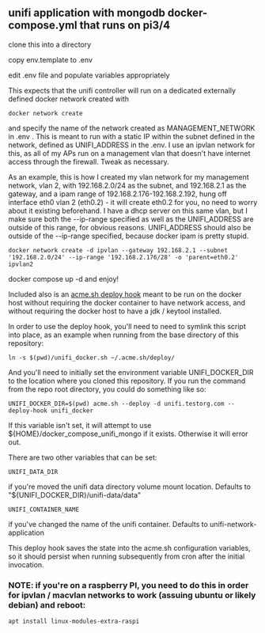 ## unifi application with mongodb docker-compose.yml that runs on pi3/4

clone this into a directory

copy env.template to .env

edit .env file and populate variables appropriately

This expects that the unifi controller will run on a dedicated externally defined docker network created with

    docker network create

and specify the name of the network created as MANAGEMENT_NETWORK in .env .  This is meant to run with a static IP within the subnet defined in the network, defined as UNIFI_ADDRESS in the .env.  I use an ipvlan network for this, as all of my APs run on a management vlan that doesn't have internet access through the firewall.  Tweak as necessary.


As an example, this is how I created my vlan network for my management network, vlan 2, with 192.168.2.0/24 as the subnet, and 192.168.2.1 as the gateway, and a ipam range of 192.168.2.176-192.168.2.192, hung off interface eth0 vlan 2 (eth0.2) - it will create eth0.2 for you, no need to worry about it existing beforehand.  I have a dhcp server on this same vlan, but I make sure both the --ip-range specified as well as the UNIFI_ADDRESS are outside of this range, for obvious reasons.  UNIFI_ADDRESS should also be outside of the --ip-range specified, because docker ipam is pretty stupid.

    docker network create -d ipvlan --gateway 192.168.2.1 --subnet '192.168.2.0/24' --ip-range '192.168.2.176/28' -o 'parent=eth0.2' ipvlan2


docker compose up -d and enjoy!


Included also is an [acme.sh deploy hook](unifi_docker.sh) meant to be run on the docker host without requiring the docker container to have network access, and without requiring the docker host to have a jdk / keytool installed.

In order to use the deploy hook, you'll need to need to symlink this script into place, as an example when running from the base directory of this repository:

    ln -s $(pwd)/unifi_docker.sh ~/.acme.sh/deploy/

And you'll need to initially set the environment variable UNIFI_DOCKER_DIR to the location where you cloned this repository.  If you run the command from the repo root directory, you could do something like so:

    UNIFI_DOCKER_DIR=$(pwd) acme.sh --deploy -d unifi.testorg.com --deploy-hook unifi_docker

If this variable isn't set, it will attempt to use ${HOME}/docker_compose_unifi_mongo if it exists.  Otherwise it will error out.

There are two other variables that can be set:

    UNIFI_DATA_DIR 
if you're moved the unifi data directory volume mount location.  Defaults to "${UNIFI_DOCKER_DIR}/unifi-data/data"

    UNIFI_CONTAINER_NAME
if you've changed the name of the unifi container.  Defaults to unifi-network-application

This deploy hook saves the state into the acme.sh configuration variables, so it should persist when running subsequently from cron after the initial invocation.

### NOTE: if you're on a raspberry PI, you need to do this in order for ipvlan / macvlan networks to work (assuing ubuntu or likely debian) and reboot:

    apt install linux-modules-extra-raspi
